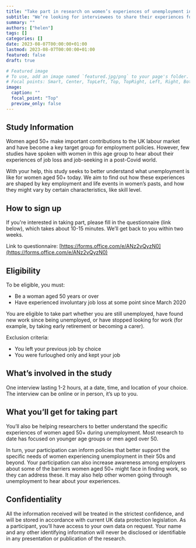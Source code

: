 ```yaml
---
title: "Take part in research on women’s experiences of unemployment in later life"
subtitle: "We’re looking for interviewees to share their experiences for a study on unemployment and job-seeking among women aged 50 or over."
summary: ""
authors: ["helen"]
tags: []
categories: []
date: 2023-08-07T00:00:00+01:00
lastmod: 2023-08-07T00:00:00+01:00
featured: false
draft: true

# Featured image
# To use, add an image named `featured.jpg/png` to your page's folder.
# Focal points: Smart, Center, TopLeft, Top, TopRight, Left, Right, BottomLeft, Bottom, BottomRight.
image:
  caption: ""
  focal_point: "Top"
  preview_only: false
---
```


## Study Information

Women aged 50+ make important contributions to the UK labour market and have become a key target
group for employment policies. However, few studies have spoken with women in this age group to hear
about their experiences of job loss and job-seeking in a post-Covid world.

With your help, this study seeks to better understand what unemployment is like for women aged 50+
today. We aim to find out how these experiences are shaped by key employment and life events in
women’s pasts, and how they might vary by certain characteristics, like skill level.

## How to sign up

If you're interested in taking part, please fill in the questionnaire (link below), which takes
about 10-15 minutes. We’ll get back to you within two weeks.

Link to questionnaire:
[https://forms.office.com/e/ANz2vQyzN0](https://forms.office.com/e/ANz2vQyzN0)

## Eligibility

To be eligible, you must:

- Be a woman aged 50 years or over
- Have experienced involuntary job loss at some point since March 2020

You are eligible to take part whether you are still unemployed, have found new work since being
unemployed, or have stopped looking for work (for example, by taking early retirement or becoming a
carer).

Exclusion criteria:

- You left your previous job by choice
- You were furloughed only and kept your job

## What’s involved in the study

One interview lasting 1-2 hours, at a date, time, and location of your choice. The interview can be
online or in person, it’s up to you. 

## What you’ll get for taking part

You’ll also be helping researchers to better understand the specific experiences of women aged 50+
during unemployment. Most research to date has focused on younger age groups or men aged over 50.

In turn, your participation can inform policies that better support the specific needs of women
experiencing unemployment in their 50s and beyond. Your participation can also increase awareness
among employers about some of the barriers women aged 50+ might face in finding work, so they can
address these. It may also help other women going through unemployment to hear about your
experiences.

## Confidentiality

All the information received will be treated in the strictest confidence, and will be stored in
accordance with current UK data protection legislation. As a participant, you’ll have access to your
own data on request. Your name and any other identifying information will never be disclosed or
identifiable in any presentation or publication of the research.
